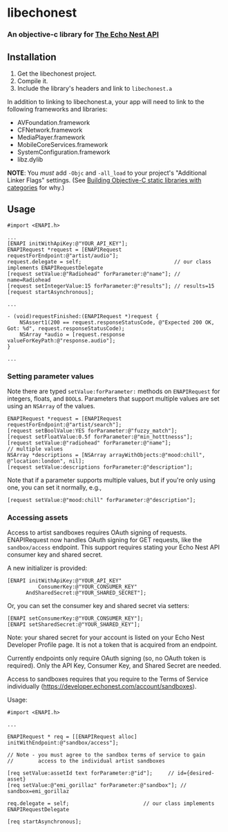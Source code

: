 # libechonest
### An objective-c library for [The Echo Nest API](http://developer.echonest.com/docs/v4/)

## Installation

1. Get the libechonest project.
2. Compile it.
3. Include the library's headers and link to `libechonest.a`

In addition to linking to libechonest.a, your app will need to link to the following frameworks and libraries:

* AVFoundation.framework
* CFNetwork.framework
* MediaPlayer.framework
* MobileCoreServices.framework
* SystemConfiguration.framework
* libz.dylib

__NOTE__: You *must* add `-Objc` and `-all_load` to your project's "Additional Linker Flags" settings. (See [Building Objective-C static libraries with categories](http://developer.apple.com/library/mac/#qa/qa1490/_index.html) for why.)

## Usage

    #import <ENAPI.h>

    ...
    [ENAPI initWithApiKey:@"YOUR_API_KEY"];
    ENAPIRequest *request = [ENAPIRequest requestForEndpoint:@"artist/audio"];
    request.delegate = self;                              // our class implements ENAPIRequestDelegate
    [request setValue:@"Radiohead" forParameter:@"name"]; // name=Radiohead
    [request setIntegerValue:15 forParameter:@"results"]; // results=15
    [request startAsynchronous];

    ...

    - (void)requestFinished:(ENAPIRequest *)request {
        NSAssert1(200 == request.responseStatusCode, @"Expected 200 OK, Got: %d", request.responseStatusCode);
        NSArray *audio = [request.response valueForKeyPath:@"response.audio"];
    }

    ...

### Setting parameter values

Note there are typed `setValue:forParameter:` methods on `ENAPIRequest` for integers, floats, and `BOOL`s. Parameters that support multiple values are set using an `NSArray` of the values.

    ENAPIRequest *request = [ENAPIRequest requestForEndpoint:@"artist/search"];
    [request setBoolValue:YES forParameter:@"fuzzy_match"];
    [request setFloatValue:0.5f forParameter:@"min_hotttnesss"];
    [request setValue:@"radiohead" forParameter:@"name"];
    // multiple values
    NSArray *descriptions = [NSArray arrayWithObjects:@"mood:chill", @"location:london", nil];
    [request setValue:descriptions forParameter:@"description"];

Note that if a parameter supports multiple values, but if you're only using one, you can set it normally, e.g.,

    [request setValue:@"mood:chill" forParameter:@"description"];

### Accessing assets 

Access to artist sandboxes requires OAuth signing of requests. ENAPIRequest now handles OAuth signing for GET requests, like the `sandbox/access` endpoint. This support requires stating your Echo Nest API consumer key and shared secret. 

A new initializer is provided: 
    
    [ENAPI initWithApiKey:@"YOUR_API_KEY" 
              ConsumerKey:@"YOUR_CONSUMER_KEY" 
          AndSharedSecret:@"YOUR_SHARED_SECRET"];

Or, you can set the consumer key and shared secret via setters:

    [ENAPI setConsumerKey:@"YOUR_CONSUMER_KEY"];
    [ENAPI setSharedSecret:@"YOUR_SHARED_KEY"];

Note: your shared secret for your account is listed on your Echo Nest Developer Profile page. It is not a token that is acquired from an endpoint. 

Currently endpoints only require OAuth signing (so, no OAuth token is required). Only the API Key, Consumer Key, and Shared Secret are needed. 

Access to sandboxes requires that you require to the Terms of Service individually (https://developer.echonest.com/account/sandboxes).

Usage:

    #import <ENAPI.h>

    ...

    ENAPIRequest * req = [[ENAPIRequest alloc] initWithEndpoint:@"sandbox/access"];

    // Note - you must agree to the sandbox terms of service to gain 
    //        access to the individual artist sandboxes 

    [req setValue:assetId text forParameter:@"id"];	    // id={desired-asset}
    [req setValue:@"emi_gorillaz" forParameter:@"sandbox"]; // sandbox=emi_gorillaz

    req.delegate = self;	     			    // our class implements ENAPIRequestDelegate
    
    [req startAsynchronous];
